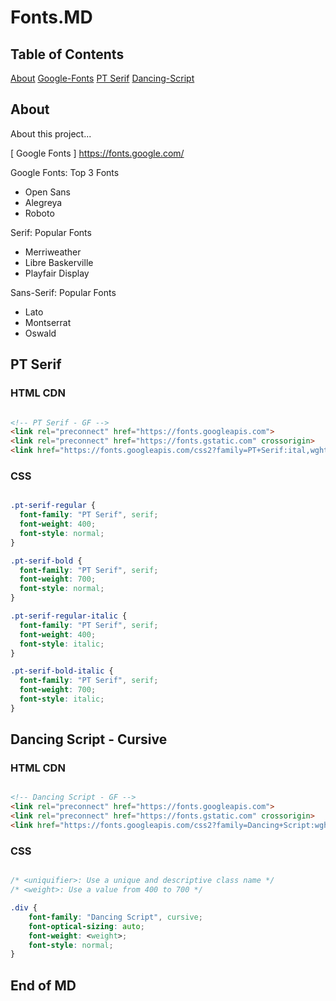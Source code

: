 # Fonts.MD

## Table of Contents

[About](#about)
[Google-Fonts](#google-fonts)
[PT Serif](#pt-serif)
[Dancing-Script](#dancing-script---cursive)


## About

About this project...

[ Google Fonts ] https://fonts.google.com/


Google Fonts: Top 3 Fonts
- Open Sans
- Alegreya
- Roboto

Serif: Popular Fonts
- Merriweather
- Libre Baskerville
- Playfair Display

Sans-Serif: Popular Fonts
- Lato
- Montserrat
- Oswald






## PT Serif 

### HTML CDN

``` html

<!-- PT Serif - GF -->
<link rel="preconnect" href="https://fonts.googleapis.com">
<link rel="preconnect" href="https://fonts.gstatic.com" crossorigin>
<link href="https://fonts.googleapis.com/css2?family=PT+Serif:ital,wght@0,400;0,700;1,400;1,700&display=swap" rel="stylesheet">


```

### CSS

``` css

.pt-serif-regular {
  font-family: "PT Serif", serif;
  font-weight: 400;
  font-style: normal;
}

.pt-serif-bold {
  font-family: "PT Serif", serif;
  font-weight: 700;
  font-style: normal;
}

.pt-serif-regular-italic {
  font-family: "PT Serif", serif;
  font-weight: 400;
  font-style: italic;
}

.pt-serif-bold-italic {
  font-family: "PT Serif", serif;
  font-weight: 700;
  font-style: italic;
}


```


## Dancing Script - Cursive

### HTML CDN

``` html

<!-- Dancing Script - GF -->
<link rel="preconnect" href="https://fonts.googleapis.com">
<link rel="preconnect" href="https://fonts.gstatic.com" crossorigin>
<link href="https://fonts.googleapis.com/css2?family=Dancing+Script:wght@400..700&display=swap" rel="stylesheet">


```

### CSS

``` css

/* <uniquifier>: Use a unique and descriptive class name */
/* <weight>: Use a value from 400 to 700 */

.div { 
    font-family: "Dancing Script", cursive;
    font-optical-sizing: auto;
    font-weight: <weight>;
    font-style: normal;
}


```



## End of MD